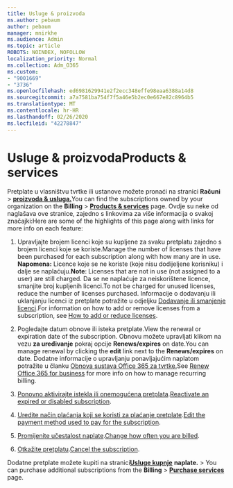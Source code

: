 ```yaml
---
title: Usluge & proizvoda
ms.author: pebaum
author: pebaum
manager: mnirkhe
ms.audience: Admin
ms.topic: article
ROBOTS: NOINDEX, NOFOLLOW
localization_priority: Normal
ms.collection: Adm_O365
ms.custom:
- "9001669"
- "3736"
ms.openlocfilehash: ed6981629941e2f2ecc348effe98eaa6388a14d8
ms.sourcegitcommit: a7a7581ba754f7f5a46e5b2ec0e667e82c8964b5
ms.translationtype: MT
ms.contentlocale: hr-HR
ms.lasthandoff: 02/26/2020
ms.locfileid: "42278847"
---
```

# <a name="products--services"></a><span data-ttu-id="f9406-102">Usluge & proizvoda</span><span class="sxs-lookup"><span data-stu-id="f9406-102">Products & services</span></span>

<span data-ttu-id="f9406-103">Pretplate u vlasništvu tvrtke ili ustanove možete pronaći na stranici **Računi** > [**proizvoda & usluga.**](https://go.microsoft.com/fwlink/p/?linkid=842054)</span><span class="sxs-lookup"><span data-stu-id="f9406-103">You can find the subscriptions owned by your organization on the **Billing** > [**Products & services**](https://go.microsoft.com/fwlink/p/?linkid=842054) page.</span></span> <span data-ttu-id="f9406-104">Ovdje su neke od naglašava ove stranice, zajedno s linkovima za više informacija o svakoj značajki:</span><span class="sxs-lookup"><span data-stu-id="f9406-104">Here are some of the highlights of this page along with links for more info on each feature:</span></span>

1. <span data-ttu-id="f9406-105">Upravljajte brojem licenci koje su kupljene za svaku pretplatu zajedno s brojem licenci koje se koriste.</span><span class="sxs-lookup"><span data-stu-id="f9406-105">Manage the number of licenses that have been purchased for each subscription along with how many are in use.</span></span>  <span data-ttu-id="f9406-106">**Napomena:** Licence koje se ne koriste (koje nisu dodijeljene korisniku) i dalje se naplaćuju.</span><span class="sxs-lookup"><span data-stu-id="f9406-106">**Note**: Licenses that are not in use (not assigned to a user) are still charged.</span></span>  <span data-ttu-id="f9406-107">Da se ne naplaćuje za neiskorištene licence, smanjite broj kupljenih licenci.</span><span class="sxs-lookup"><span data-stu-id="f9406-107">To not be charged for unused licenses, reduce the number of licenses purchased.</span></span> <span data-ttu-id="f9406-108">Informacije o dodavanju ili uklanjanju licenci iz pretplate potražite u odjeljku [Dodavanje ili smanjenje licenci](https://docs.microsoft.com/alchemyinsights/how-to-add-or-reduce-licenses).</span><span class="sxs-lookup"><span data-stu-id="f9406-108">For information on how to add or remove licenses from a subscription, see [How to add or reduce licenses](https://docs.microsoft.com/alchemyinsights/how-to-add-or-reduce-licenses).</span></span>

2. <span data-ttu-id="f9406-109">Pogledajte datum obnove ili isteka pretplate.</span><span class="sxs-lookup"><span data-stu-id="f9406-109">View the renewal or expiration date of the subscription.</span></span>  <span data-ttu-id="f9406-110">Obnovu možete upravljati klikom na vezu **za uređivanje** pokraj opcije **Renews/expires** on date.</span><span class="sxs-lookup"><span data-stu-id="f9406-110">You can manage renewal by clicking the **edit** link next to the **Renews/expires** on date.</span></span>  <span data-ttu-id="f9406-111">Dodatne informacije o upravljanju ponavljajućim naplatom potražite u članku [Obnova sustava Office 365 za tvrtke.](https://go.microsoft.com/fwlink/?linkid=2119216)</span><span class="sxs-lookup"><span data-stu-id="f9406-111">See [Renew Office 365 for business](https://go.microsoft.com/fwlink/?linkid=2119216) for more info on how to manage recurring billing.</span></span>

3. <span data-ttu-id="f9406-112">[Ponovno aktivirajte istekla ili onemogućena pretplata](https://go.microsoft.com/fwlink/?linkid=2117519).</span><span class="sxs-lookup"><span data-stu-id="f9406-112">[Reactivate an expired or disabled subscription](https://go.microsoft.com/fwlink/?linkid=2117519).</span></span>

4. <span data-ttu-id="f9406-113">[Uredite način plaćanja koji se koristi za plaćanje pretplate](https://go.microsoft.com/fwlink/?linkid=2117167).</span><span class="sxs-lookup"><span data-stu-id="f9406-113">[Edit the payment method used to pay for the subscription](https://go.microsoft.com/fwlink/?linkid=2117167).</span></span>

5. <span data-ttu-id="f9406-114">[Promijenite učestalost naplate](https://go.microsoft.com/fwlink/?linkid=2119112).</span><span class="sxs-lookup"><span data-stu-id="f9406-114">[Change how often you are billed](https://go.microsoft.com/fwlink/?linkid=2119112).</span></span>

6. <span data-ttu-id="f9406-115">[Otkažite pretplatu](https://go.microsoft.com/fwlink/?linkid=2119113).</span><span class="sxs-lookup"><span data-stu-id="f9406-115">[Cancel the subscription](https://go.microsoft.com/fwlink/?linkid=2119113).</span></span>

<span data-ttu-id="f9406-116">Dodatne pretplate možete kupiti na stranici[**Usluge kupnje**](https://go.microsoft.com/fwlink/p/?linkid=868433) **naplate.** > </span><span class="sxs-lookup"><span data-stu-id="f9406-116">You can purchase additional subscriptions from the **Billing** > [**Purchase services**](https://go.microsoft.com/fwlink/p/?linkid=868433) page.</span></span>
